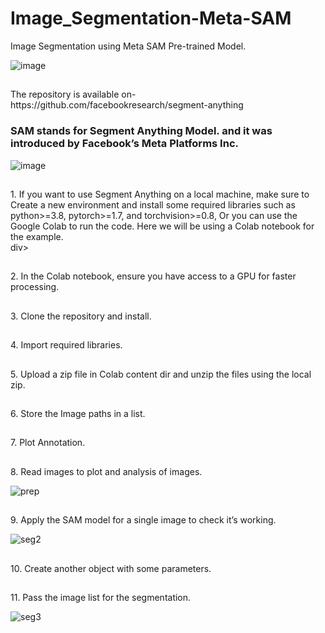 # Image_Segmentation-Meta-SAM

Image Segmentation using Meta SAM Pre-trained Model.


![image](https://github.com/AvantiBuche/Image_Segmentation-Meta-SAM/assets/127451991/41907e7b-af2e-43e0-a50a-877cc5813f64)


##

<div>The repository is available on- https://github.com/facebookresearch/segment-anything</div>


### SAM stands for Segment Anything Model. and it was introduced by Facebook’s Meta Platforms Inc.


![image](https://github.com/AvantiBuche/Image_Segmentation-Meta-SAM/assets/127451991/6b8c18f2-078b-4f9c-b878-8d50a7c0b84c)


##

<div>1. If you want to use Segment Anything on a local machine, make sure to Create a new environment and install some required libraries such as python>=3.8, pytorch>=1.7, and torchvision>=0.8, Or you can use the Google Colab to run the code. Here we will be using a Colab notebook for the example.</div>div>

##

<div>2. In the Colab notebook, ensure you have access to a GPU for faster processing.</div>

##

<div>3. Clone the repository and install.</div>

##

<div>4. Import required libraries.</div>

##

<div>5. Upload a zip file in Colab content dir and unzip the files using the local zip.</div>

##

<div>6. Store the Image paths in a list.</div>

##

<div>7. Plot Annotation.</div>

##

<div>8. Read images to plot and analysis of images.</div>



![prep](https://github.com/AvantiBuche/Image_Segmentation-Meta-SAM/assets/127451991/56de190a-bda5-4e94-ae2f-9abf922c8abc)


##

<div>9. Apply the SAM model for a single image to check it’s working.</div>


![seg2](https://github.com/AvantiBuche/Image_Segmentation-Meta-SAM/assets/127451991/b5b85230-5c14-4fdd-b16a-32f1442edc1c)

##

<div>10. Create another object with some parameters.</div>


##

<div>11. Pass the image list for the segmentation.</div>



![seg3](https://github.com/AvantiBuche/Image_Segmentation-Meta-SAM/assets/127451991/f33cee8d-8ac2-4a72-8532-de22e255f5fc)

##
